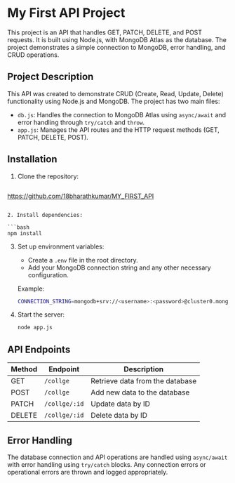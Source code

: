 
# My First API Project

This project is an API that handles GET, PATCH, DELETE, and POST requests. It is built using Node.js, with MongoDB Atlas as the database. The project demonstrates a simple connection to MongoDB, error handling, and CRUD operations.

## Project Description

This API was created to demonstrate CRUD (Create, Read, Update, Delete) functionality using Node.js and MongoDB. The project has two main files:

- `db.js`: Handles the connection to MongoDB Atlas using `async/await` and error handling through `try/catch` and `throw`.
- `app.js`: Manages the API routes and the HTTP request methods (GET, PATCH, DELETE, POST).

## Installation

1. Clone the repository:

   ```bash
  https://github.com/18bharathkumar/MY_FIRST_API
   ```

2. Install dependencies:

   ```bash
   npm install
   ```

3. Set up environment variables:
   - Create a `.env` file in the root directory.
   - Add your MongoDB connection string and any other necessary configuration.

   Example:

   ```bash
   CONNECTION_STRING=mongodb+srv://<username>:<password>@cluster0.mongodb.net/myFirstDatabase?retryWrites=true&w=majority
   ```


4. Start the server:

   ```bash
   node app.js
   ```

## API Endpoints

| Method | Endpoint     | Description              |
|--------|--------------|--------------------------|
| GET    | `/collge`  | Retrieve data from the database |
| POST   | `/collge`  | Add new data to the database  |
| PATCH  | `/collge/:id` | Update data by ID          |
| DELETE | `/collge/:id` | Delete data by ID          |

## Error Handling

The database connection and API operations are handled using `async/await` with error handling using `try/catch` blocks. Any connection errors or operational errors are thrown and logged appropriately.



